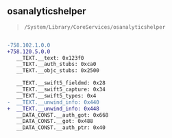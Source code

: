 ## osanalyticshelper

> `/System/Library/CoreServices/osanalyticshelper`

```diff

-758.102.1.0.0
+758.120.5.0.0
   __TEXT.__text: 0x123f0
   __TEXT.__auth_stubs: 0xca0
   __TEXT.__objc_stubs: 0x2500

   __TEXT.__swift5_fieldmd: 0x28
   __TEXT.__swift5_capture: 0x34
   __TEXT.__swift5_types: 0x4
-  __TEXT.__unwind_info: 0x440
+  __TEXT.__unwind_info: 0x448
   __DATA_CONST.__auth_got: 0x668
   __DATA_CONST.__got: 0x488
   __DATA_CONST.__auth_ptr: 0x40

```
